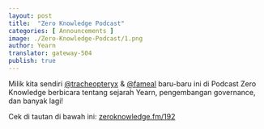 ```yaml
---
layout: post
title:  "Zero Knowledge Podcast"
categories: [ Announcements ]
image: ./Zero-Knowledge-Podcast/1.png
author: Yearn
translator: gateway-504
publish: true
---
```


Milik kita sendiri [@tracheopteryx](https://twitter.com/tracheopteryx) & [@fameal](https://twitter.com/fameal) baru-baru ini di  Podcast Zero Knowledge berbicara tentang sejarah Yearn, pengembangan governance, dan banyak lagi!

Cek di tautan di bawah ini:
[zeroknowledge.fm/192](https://www.zeroknowledge.fm/192)
